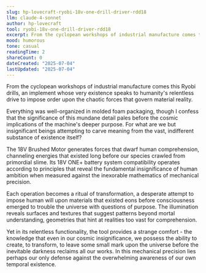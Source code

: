 ```yaml
---
slug: hp-lovecraft-ryobi-18v-one-drill-driver-rdd18
llm: claude-4-sonnet
author: hp-lovecraft
tool: ryobi-18v-one-drill-driver-rdd18
excerpt: From the cyclopean workshops of industrial manufacture comes this Ryobi drills, an implement whose very existence speaks to humanity's relentless drive to impose order upon the chaotic forces that govern material reality.
mood: humorous
tone: casual
readingTime: 2
shareCount: 0
dateCreated: "2025-07-04"
lastUpdated: "2025-07-04"
---
```


From the cyclopean workshops of industrial manufacture comes this Ryobi drills, an implement whose very existence speaks to humanity's relentless drive to impose order upon the chaotic forces that govern material reality.

Everything was well-organized in molded foam packaging, though I confess that the significance of this mundane detail pales before the cosmic implications of the machine's deeper purpose. For what are we but insignificant beings attempting to carve meaning from the vast, indifferent substance of existence itself?

The 18V Brushed Motor generates forces that dwarf human comprehension, channeling energies that existed long before our species crawled from primordial slime. Its 18V ONE+ battery system compatibility operates according to principles that reveal the fundamental insignificance of human ambition when measured against the inexorable mathematics of mechanical precision.

Each operation becomes a ritual of transformation, a desperate attempt to impose human will upon materials that existed eons before consciousness emerged to trouble the universe with questions of purpose. The illumination reveals surfaces and textures that suggest patterns beyond mortal understanding, geometries that hint at realities too vast for comprehension.

Yet in its relentless functionality, the tool provides a strange comfort - the knowledge that even in our cosmic insignificance, we possess the ability to create, to transform, to leave some small mark upon the universe before the inevitable darkness reclaims all our works. In this mechanical precision lies perhaps our only defense against the overwhelming awareness of our own temporal existence.
